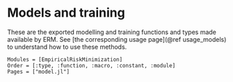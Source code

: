 # Models and training

These are the exported modelling and training functions and types made available by
ERM. See [the corresponding usage page](@ref usage_models) to understand how to use these
methods. 

```@autodocs
Modules = [EmpiricalRiskMinimization]
Order = [:type, :function, :macro, :constant, :module]
Pages = ["model.jl"]
```
